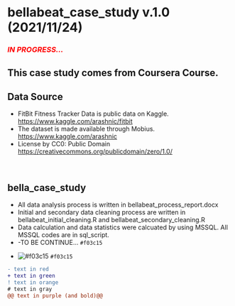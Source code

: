 # bellabeat_case_study v.1.0 (2021/11/24)
### *<span style="color:red">**IN PROGRESS...**</span>*

## This case study comes from Coursera Course.

## Data Source
* FitBit Fitness Tracker Data is public data on Kaggle.
<https://www.kaggle.com/arashnic/fitbit> 
* The dataset is made available through Mobius.
<https://www.kaggle.com/arashnic>
* License by CC0: Public Domain
<https://creativecommons.org/publicdomain/zero/1.0/>
<br />

## bella_case_study
* All data analysis process is written in bellabeat_process_report.docx
* Initial and secondary data cleaning process are written in bellabeat_initial_cleaning.R and bellabeat_secondary_cleaning.R
* Data calculation and data statistics were calcuated by using MSSQL. All MSSQL codes are in sql_script.
* -TO BE CONTINUE... `#f03c15`


- ![#f03c15](https://via.placeholder.com/15/f03c15/000000?text=+) `#f03c15`




```diff
- text in red
+ text in green
! text in orange
# text in gray
@@ text in purple (and bold)@@
```
